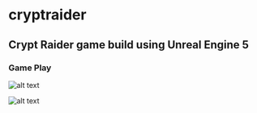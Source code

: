 # cryptraider
## Crypt Raider game build using Unreal Engine 5

### Game Play
![alt text](https://github.com/ericseonulee/cryptraider/blob/main/Screenshot.png?raw=true)

![alt text](https://github.com/ericseonulee/cryptraider/blob/main/Screenshot_1.png?raw=true)
